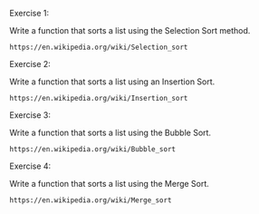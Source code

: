 Exercise 1:

Write a function that sorts a list using the Selection Sort method.

	https://en.wikipedia.org/wiki/Selection_sort


Exercise 2:

Write a function that sorts a list using an Insertion Sort.

	https://en.wikipedia.org/wiki/Insertion_sort


Exercise 3:

Write a function that sorts a list using the Bubble Sort.

	https://en.wikipedia.org/wiki/Bubble_sort


Exercise 4: 

Write a function that sorts a list using the Merge Sort.

	https://en.wikipedia.org/wiki/Merge_sort